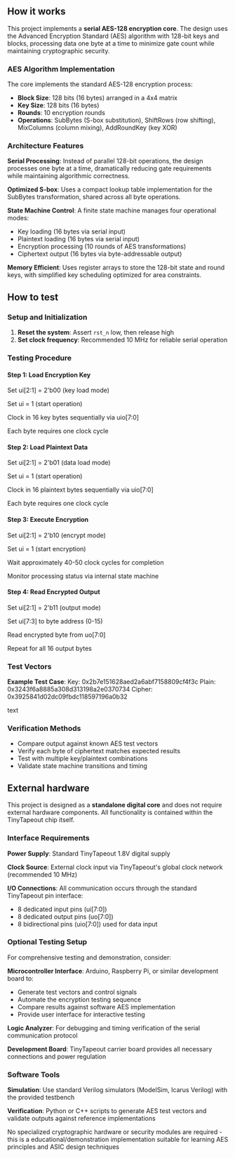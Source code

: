 <!---
This file is used to generate your project datasheet. Please fill in the information below and delete any unused
sections.
You can also include images in this folder and reference them in the markdown. Each image must be less than
512 kb in size, and the combined size of all images must be less than 1 MB.
-->

## How it works

This project implements a **serial AES-128 encryption core**. The design uses the Advanced Encryption Standard (AES) algorithm with 128-bit keys and blocks, processing data one byte at a time to minimize gate count while maintaining cryptographic security.

### AES Algorithm Implementation

The core implements the standard AES-128 encryption process:

- **Block Size**: 128 bits (16 bytes) arranged in a 4x4 matrix
- **Key Size**: 128 bits (16 bytes) 
- **Rounds**: 10 encryption rounds
- **Operations**: SubBytes (S-box substitution), ShiftRows (row shifting), MixColumns (column mixing), AddRoundKey (key XOR)

### Architecture Features

**Serial Processing**: Instead of parallel 128-bit operations, the design processes one byte at a time, dramatically reducing gate requirements while maintaining algorithmic correctness.

**Optimized S-box**: Uses a compact lookup table implementation for the SubBytes transformation, shared across all byte operations.

**State Machine Control**: A finite state machine manages four operational modes:
- Key loading (16 bytes via serial input)
- Plaintext loading (16 bytes via serial input) 
- Encryption processing (10 rounds of AES transformations)
- Ciphertext output (16 bytes via byte-addressable output)

**Memory Efficient**: Uses register arrays to store the 128-bit state and round keys, with simplified key scheduling optimized for area constraints.

## How to test

### Setup and Initialization

1. **Reset the system**: Assert `rst_n` low, then release high
2. **Set clock frequency**: Recommended 10 MHz for reliable serial operation

### Testing Procedure

#### Step 1: Load Encryption Key
Set ui[2:1] = 2'b00 (key load mode)

Set ui = 1 (start operation)

Clock in 16 key bytes sequentially via uio[7:0]

Each byte requires one clock cycle



#### Step 2: Load Plaintext Data  
Set ui[2:1] = 2'b01 (data load mode)

Set ui = 1 (start operation)

Clock in 16 plaintext bytes sequentially via uio[7:0]

Each byte requires one clock cycle



#### Step 3: Execute Encryption
Set ui[2:1] = 2'b10 (encrypt mode)

Set ui = 1 (start encryption)

Wait approximately 40-50 clock cycles for completion

Monitor processing status via internal state machine



#### Step 4: Read Encrypted Output
Set ui[2:1] = 2'b11 (output mode)

Set ui[7:3] to byte address (0-15)

Read encrypted byte from uo[7:0]

Repeat for all 16 output bytes


### Test Vectors

**Example Test Case**:
Key: 0x2b7e151628aed2a6abf7158809cf4f3c
Plain: 0x3243f6a8885a308d313198a2e0370734
Cipher: 0x3925841d02dc09fbdc118597196a0b32

text

### Verification Methods

- Compare output against known AES test vectors
- Verify each byte of ciphertext matches expected results
- Test with multiple key/plaintext combinations
- Validate state machine transitions and timing

## External hardware

This project is designed as a **standalone digital core** and does not require external hardware components. All functionality is contained within the TinyTapeout chip itself.

### Interface Requirements

**Power Supply**: Standard TinyTapeout 1.8V digital supply

**Clock Source**: External clock input via TinyTapeout's global clock network (recommended 10 MHz)

**I/O Connections**: All communication occurs through the standard TinyTapeout pin interface:
- 8 dedicated input pins (ui[7:0])
- 8 dedicated output pins (uo[7:0])  
- 8 bidirectional pins (uio[7:0]) used for data input

### Optional Testing Setup

For comprehensive testing and demonstration, consider:

**Microcontroller Interface**: Arduino, Raspberry Pi, or similar development board to:
- Generate test vectors and control signals
- Automate the encryption testing sequence
- Compare results against software AES implementation
- Provide user interface for interactive testing

**Logic Analyzer**: For debugging and timing verification of the serial communication protocol

**Development Board**: TinyTapeout carrier board provides all necessary connections and power regulation

### Software Tools

**Simulation**: Use standard Verilog simulators (ModelSim, Icarus Verilog) with the provided testbench

**Verification**: Python or C++ scripts to generate AES test vectors and validate outputs against reference implementations

No specialized cryptographic hardware or security modules are required - this is a educational/demonstration implementation suitable for learning AES principles and ASIC design techniques
